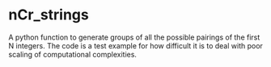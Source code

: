 # nCr_strings
A python function to generate groups of all the possible pairings of the first N integers. The code is a test example for how difficult it is to deal with poor scaling of computational complexities.
